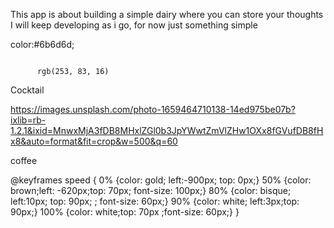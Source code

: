This app is about building a simple dairy where you can store your thoughts
I will keep developing as i go, for now just something simple



color:#6b6d6d;

<img
          src="https://images.unsplash.com/photo-1487700160041-babef9c3cb55?ixlib=rb-1.2.1&ixid=MnwxMjA3fDB8MHxzZWFyY2h8MTMwfHx3cml0ZXxlbnwwfHwwfHw%3D&auto=format&fit=crop&w=500&q=60"
          alt="">


          rgb(253, 83, 16)


Cocktail

https://images.unsplash.com/photo-1659464710138-14ed975be07b?ixlib=rb-1.2.1&ixid=MnwxMjA3fDB8MHxlZGl0b3JpYWwtZmVlZHw1OXx8fGVufDB8fHx8&auto=format&fit=crop&w=500&q=60


coffee


@keyframes speed {
    0% {color: gold; left:-900px; top: 0px;}
    50% {color: brown;left: -620px;top: 70px; font-size: 100px;}
    80% {color: bisque; left:10px; top: 90px; ; font-size: 60px;}
    90% {color: white; left:3px;top: 90px;}
    100% {color: white;top: 70px ;font-size: 60px;}
}